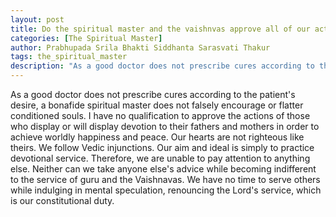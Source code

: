 ```yaml
---
layout: post
title: Do the spiritual master and the vaishnvas approve all of our actions?
categories: [The Spiritual Master]
author: Prabhupada Srila Bhakti Siddhanta Sarasvati Thakur
tags: the_spiritual_master
description: "As a good doctor does not prescribe cures according to the patient's desire, a bonafide spiritual master does not falsely encourage or flatter conditioned souls. I have no qualification to approve the actions of those who display or will display devotion to their fathers and mothers in order to achieve worldly happiness and peace. Our hearts are not righteous like theirs. We follow Vedic injunctions."
---
```


As a good doctor does not prescribe cures according to the patient's desire, a bonafide spiritual master does not falsely encourage or flatter conditioned souls. I have no qualification to approve the actions of those who display or will display devotion to their fathers and mothers in order to achieve worldly happiness and peace. Our hearts are not righteous like theirs. We follow Vedic injunctions. Our aim and ideal is simply to practice devotional service. Therefore, we are unable to pay attention to anything else. Neither can we take anyone else's advice while becoming indifferent to the service of guru and the Vaishnavas. We have no time to serve others while indulging in mental speculation, renouncing the Lord's service, which is our constitutional duty. 











